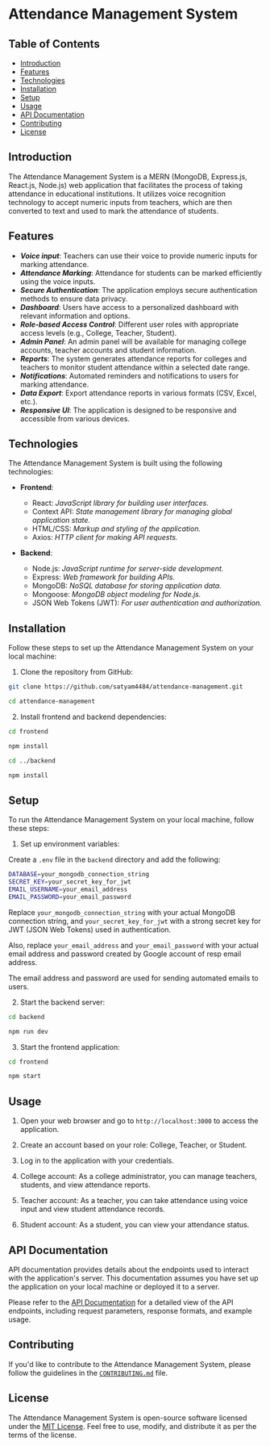 # Attendance Management System

## Table of Contents

- [Introduction](#introduction)
- [Features](#features)
- [Technologies](#technologies)
- [Installation](#installation)
- [Setup](#setup)
- [Usage](#usage)
- [API Documentation](#api-documentation)
- [Contributing](#contributing)
- [License](#license)

## Introduction

The Attendance Management System is a MERN (MongoDB, Express.js, React.js, Node.js) web application that facilitates the process of taking attendance in educational institutions. It utilizes voice recognition technology to accept numeric inputs from teachers, which are then converted to text and used to mark the attendance of students.

## Features

- **_Voice input_**: Teachers can use their voice to provide numeric inputs for marking attendance.
- **_Attendance Marking_**: Attendance for students can be marked efficiently using the voice inputs.
- **_Secure Authentication_**: The application employs secure authentication methods to ensure data privacy.
- **_Dashboard_**: Users have access to a personalized dashboard with relevant information and options.
- **_Role-based Access Control_**: Different user roles with appropriate access levels (e.g., College, Teacher, Student).
- **_Admin Panel_**: An admin panel will be available for managing college accounts, teacher accounts and student information.
- **_Reports_**: The system generates attendance reports for colleges and teachers to monitor student attendance within a selected date range.
- **_Notifications_**: Automated reminders and notifications to users for marking attendance.
- **_Data Export_**: Export attendance reports in various formats (CSV, Excel, etc.).
- **_Responsive UI_**: The application is designed to be responsive and accessible from various devices.

## Technologies

The Attendance Management System is built using the following technologies:

- **Frontend**:

  - React: _JavaScript library for building user interfaces._
  - Context API: _State management library for managing global application state._
  - HTML/CSS: _Markup and styling of the application._
  - Axios: _HTTP client for making API requests._

- **Backend**:
  - Node.js: _JavaScript runtime for server-side development._
  - Express: _Web framework for building APIs._
  - MongoDB: _NoSQL database for storing application data._
  - Mongoose: _MongoDB object modeling for Node.js._
  - JSON Web Tokens (JWT): _For user authentication and authorization._

## Installation

Follow these steps to set up the Attendance Management System on your local machine:

1. Clone the repository from GitHub:

```bash
git clone https://github.com/satyam4484/attendance-management.git

cd attendance-management
```

2. Install frontend and backend dependencies:

```bash
cd frontend

npm install
```

```bash
cd ../backend

npm install
```

## Setup

To run the Attendance Management System on your local machine, follow these steps:

1. Set up environment variables:

Create a `.env` file in the `backend` directory and add the following:

```bash
DATABASE=your_mongodb_connection_string
SECRET_KEY=your_secret_key_for_jwt
EMAIL_USERNAME=your_email_address
EMAIL_PASSWORD=your_email_password
```

Replace `your_mongodb_connection_string` with your actual MongoDB connection string, and `your_secret_key_for_jwt` with a strong secret key for JWT (JSON Web Tokens) used in authentication. 

Also, replace `your_email_address` and `your_email_password` with your actual email address and password created by Google account of resp email address. 

The email address and password are used for sending automated emails to users.

2. Start the backend server:

```bash
cd backend

npm run dev
```

3. Start the frontend application:

```bash
cd frontend

npm start
```

## Usage

1. Open your web browser and go to `http://localhost:3000` to access the application.

2. Create an account based on your role: College, Teacher, or Student.

3. Log in to the application with your credentials.

4. College account: As a college administrator, you can manage teachers, students, and view attendance reports.

5. Teacher account: As a teacher, you can take attendance using voice input and view student attendance records.

6. Student account: As a student, you can view your attendance status.

## API Documentation

API documentation provides details about the endpoints used to interact with the application's server. This documentation assumes you have set up the application on your local machine or deployed it to a server.

Please refer to the [API Documentation](https://documenter.getpostman.com/view/17718134/2s946h7C6y) for a detailed view of the API endpoints, including request parameters, response formats, and example usage.

## Contributing

If you'd like to contribute to the Attendance Management System, please follow the guidelines in the [`CONTRIBUTING.md`](CONTRIBUTING.md) file.

## License

The Attendance Management System is open-source software licensed under the [MIT License](LICENSE). Feel free to use, modify, and distribute it as per the terms of the license.
